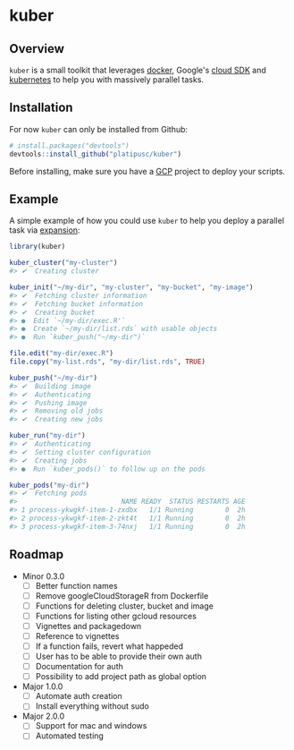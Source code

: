 # kuber

## Overview

`kuber` is a small toolkit that leverages [docker](https://www.docker.com/),
Google's [cloud SDK](https://cloud.google.com/sdk/) and
[kubernetes](https://kubernetes.io/) to help you with massively parallel tasks.

## Installation

For now `kuber` can only be installed from Github:

``` r
# install.packages("devtools")
devtools::install_github("platipusc/kuber")
```

Before installing, make sure you have a [GCP](https://cloud.google.com/) project
to deploy your scripts.

## Example

A simple example of how you could use `kuber` to help you deploy a parallel task
via [expansion](https://kubernetes.io/docs/tasks/job/parallel-processing-expansion/):

``` r
library(kuber)

kuber_cluster("my-cluster")
#> ✔  Creating cluster

kuber_init("~/my-dir", "my-cluster", "my-bucket", "my-image")
#> ✔  Fetching cluster information
#> ✔  Fetching bucket information
#> ✔  Creating bucket
#> ●  Edit `~/my-dir/exec.R'`
#> ●  Create `~/my-dir/list.rds` with usable objects
#> ●  Run `kuber_push("~/my-dir")`

file.edit("my-dir/exec.R")
file.copy("my-list.rds", "my-dir/list.rds", TRUE)

kuber_push("~/my-dir")
#> ✔  Building image
#> ✔  Authenticating
#> ✔  Pushing image
#> ✔  Removing old jobs
#> ✔  Creating new jobs

kuber_run("my-dir")
#> ✔  Authenticating
#> ✔  Setting cluster configuration
#> ✔  Creating jobs
#> ●  Run `kuber_pods()` to follow up on the pods

kuber_pods("my-dir")
#> ✔  Fetching pods
#>                          NAME READY  STATUS RESTARTS AGE
#> 1 process-ykwgkf-item-1-zxdbx   1/1 Running        0  2h
#> 2 process-ykwgkf-item-2-zkt4t   1/1 Running        0  2h
#> 3 process-ykwgkf-item-3-74nxj   1/1 Running        0  2h
```

## Roadmap

- Minor 0.3.0
  - [ ] Better function names
  - [ ] Remove googleCloudStorageR from Dockerfile
  - [ ] Functions for deleting cluster, bucket and image
  - [ ] Functions for listing other gcloud resources
  - [ ] Vignettes and packagedown
  - [ ] Reference to vignettes
  - [ ] If a function fails, revert what happeded
  - [ ] User has to be able to provide their own auth
  - [ ] Documentation for auth
  - [ ] Possibility to add project path as global option
- Major 1.0.0
  - [ ] Automate auth creation
  - [ ] Install everything without sudo
- Major 2.0.0
  - [ ] Support for mac and windows
  - [ ] Automated testing
